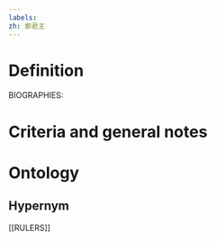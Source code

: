 ```yaml
---
labels: 
zh: 鄭君主
---
```


# Definition
BIOGRAPHIES:
# Criteria and general notes
# Ontology

## Hypernym
[[RULERS]]